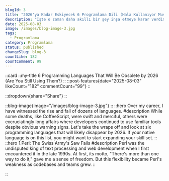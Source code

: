 ```yaml
---
blogId: 3
title: "2026'ya Kadar Eskiyecek 6 Programlama Dili (Hala Kullanıyor Musunuz?)"
description: "İşte o zaman daha akıllı bir şey inşa etmeye karar verdim: Binlerce PDF'i okuyan, anlayan ve soruları yanıtlayan çok modlu bir RAG AI."
date: 2025-08-03
image: /images/blog-image-3.jpg
tags:
  - Programlama
category: Programlama
status: published
changeSlug: blog-3
countLike: 182
countComment: 99
---
```

::card
::my-title
6 Programming Languages That Will Be Obsolete by 2026 (Are You Still Using Them?)
::
::post-features{date="2025-08-03" likeCount="182" commentCount="99"}
::

::dropdown{share="Share"}
::

::blog-image{image="/images/blog-image-3.jpg"}
::
::hero
Over my career, I have witnessed the rise and fall of dozens of languages.
#description
While some deaths, like CoffeeScript, were swift and merciful, others were excruciatingly long affairs where developers continued to use familiar tools despite obvious warning signs.
Let's take the wraps off and look at six programming languages that will likely disappear by 2026. If your native language is on this list, you might want to start expanding your skill set.
::
::hero
1.Perl: The Swiss Army's Saw Fails
#description
Perl was the undisputed king of text processing and web development when I first encountered it in the late 1990s. At first, its motto, "There's more than one way to do it," gave me a sense of freedom. But this flexibility became Perl's weakness as codebases and teams grew.
::

::  